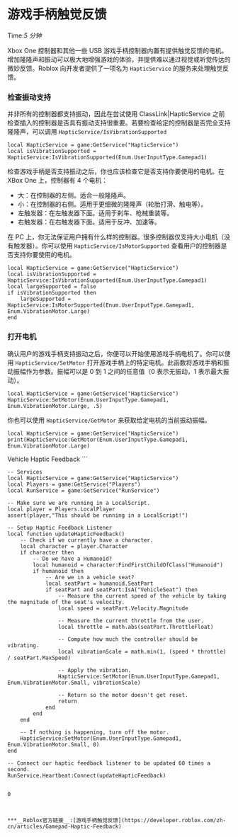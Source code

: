 # 游戏手柄触觉反馈 
Time:<em>5  分钟</em>

Xbox One 控制器和其他一些 USB 游戏手柄控制器内置有提供触觉反馈的电机。增加隆隆声和振动可以极大地增强游戏的体验，并提供难以通过视觉或听觉传达的微妙反馈。Roblox 向开发者提供了一项名为 `HapticService` 的服务来处理触觉反馈。

### 检查振动支持

并非所有的控制器都支持振动，因此在尝试使用 ClassLink|HapticService 之前检查插入的控制器是否具有振动支持很重要。若要检查给定的控制器是否完全支持隆隆声，可以调用 `HapticService/IsVibrationSupported`
    
    
    local HapticService = game:GetService("HapticService")
    local isVibrationSupported = HapticService:IsVibrationSupported(Enum.UserInputType.Gamepad1)
    

检查游戏手柄是否支持振动之后，你也应该检查它是否支持你要使用的电机。在 XBox One 上，控制器有 4 个电机：

  * 大：在控制器的左侧。适合一般隆隆声。
  * 小：在控制器的右侧。适用于更细微的隆隆声（轮胎打滑、触电等）。
  * 左触发器：在左触发器下面。适用于刹车、枪械重装等。
  * 右触发器：在右触发器下面。适用于反冲、加速等。

在 PC 上，你无法保证用户拥有什么样的控制器。很多控制器仅支持大小电机（没有触发器）。你可以使用 `HapticService/IsMotorSupported` 查看用户的控制器是否支持你要使用的电机。
    
    
    local HapticService = game:GetService("HapticService")
    local isVibrationSupported = HapticService:IsVibrationSupported(Enum.UserInputType.Gamepad1)
    local largeSupported = false
    if isVibrationSupported then
    	largeSupported = HapticService:IsMotorSupported(Enum.UserInputType.Gamepad1, Enum.VibrationMotor.Large)
    end
    

### 打开电机

确认用户的游戏手柄支持振动之后，你便可以开始使用游戏手柄电机了。你可以使用 `HapticService/SetMotor` 打开游戏手柄上的特定电机。此函数将游戏手柄和振动振幅作为参数。振幅可以是 0 到 1 之间的任意值（0 表示无振动，1 表示最大振动）。
    
    
    local HapticService = game:GetService("HapticService")
    HapticService:SetMotor(Enum.UserInputType.Gamepad1, Enum.VibrationMotor.Large, .5)
    

你也可以使用 `HapticService/GetMotor` 来获取给定电机的当前振动振幅。
    
    
    local HapticService = game:GetService("HapticService")
    print(HapticService:GetMotor(Enum.UserInputType.Gamepad1, Enum.VibrationMotor.Large)
    

Vehicle Haptic Feedback ```    
    
    -- Services
    local HapticService = game:GetService("HapticService")
    local Players = game:GetService("Players")
    local RunService = game:GetService("RunService")
    
    -- Make sure we are running in a LocalScript.
    local player = Players.LocalPlayer
    assert(player,"This should be running in a LocalScript!")
    
    -- Setup Haptic Feedback Listener
    local function updateHapticFeedback()
    	-- Check if we currently have a character.
    	local character = player.Character
    	if character then
    		-- Do we have a Humanoid?
    		local humanoid = character:FindFirstChildOfClass("Humanoid")
    		if humanoid then
    			-- Are we in a vehicle seat?
    			local seatPart = humanoid.SeatPart
    			if seatPart and seatPart:IsA("VehicleSeat") then
    				-- Measure the current speed of the vehicle by taking the magnitude of the seat's velocity.
    				local speed = seatPart.Velocity.Magnitude 
    				
    				-- Measure the current throttle from the user.
    				local throttle = math.abs(seatPart.ThrottleFloat)
    				
    				-- Compute how much the controller should be vibrating.
    				local vibrationScale = math.min(1, (speed * throttle) / seatPart.MaxSpeed)
    				
    				-- Apply the vibration.
    				HapticService:SetMotor(Enum.UserInputType.Gamepad1, Enum.VibrationMotor.Small, vibrationScale)
    				
    				-- Return so the motor doesn't get reset.
    				return
    			end
    		end
    	end
    	
    	-- If nothing is happening, turn off the motor.
    	HapticService:SetMotor(Enum.UserInputType.Gamepad1, Enum.VibrationMotor.Small, 0)
    end
    
    -- Connect our haptic feedback listener to be updated 60 times a second.
    RunService.Heartbeat:Connect(updateHapticFeedback)
    
    
    0

```


***__Roblox官方链接__:[游戏手柄触觉反馈](https://developer.roblox.com/zh-cn/articles/Gamepad-Haptic-Feedback)